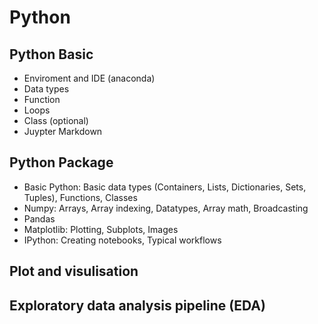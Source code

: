 Python
========================================================
## Python Basic
  * Enviroment and IDE (anaconda)
  * Data types
  * Function
  * Loops
  * Class (optional)
  * Juypter Markdown
  
## Python Package
  * Basic Python: Basic data types (Containers, Lists, Dictionaries, Sets, Tuples), Functions, Classes
  * Numpy: Arrays, Array indexing, Datatypes, Array math, Broadcasting
  * Pandas
  * Matplotlib: Plotting, Subplots, Images
  * IPython: Creating notebooks, Typical workflows
  

## Plot and visulisation


## Exploratory data analysis pipeline (EDA)

